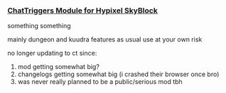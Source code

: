 ### <u>[ChatTriggers](https://www.chattriggers.com) Module for Hypixel SkyBlock</u>

something something

mainly dungeon and kuudra features
as usual use at your own risk

no longer updating to ct since:
1. mod getting somewhat big?
2. changelogs getting somewhat big (i crashed their browser once bro)
3. was never really planned to be a public/serious mod tbh
